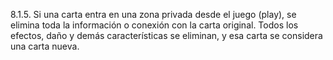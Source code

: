 8.1.5. Si una carta entra en una zona privada desde el juego (play), se elimina toda la información o conexión con la carta original. Todos los efectos, daño y demás características se eliminan, y esa carta se considera una carta nueva.